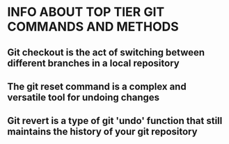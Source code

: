 # INFO ABOUT TOP TIER GIT COMMANDS AND METHODS

## Git checkout is the act of switching between different branches in a local repository

## The git reset command is a complex and versatile tool for undoing changes

## Git revert is a type of git 'undo' function that still maintains the history of your git repository
